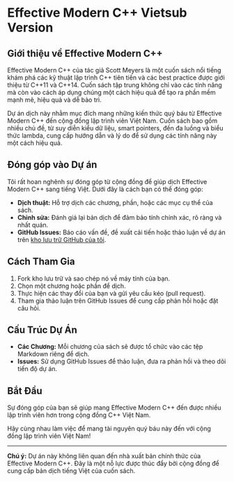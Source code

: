 # Effective Modern C++ Vietsub Version

## Giới thiệu về Effective Modern C++

Effective Modern C++ của tác giả Scott Meyers là một cuốn sách nổi tiếng khám phá các kỹ thuật lập trình C++ tiên tiến và các best practice được giới thiệu từ C++11 và C++14. Cuốn sách tập trung không chỉ vào các tính năng mà còn vào cách áp dụng chúng một cách hiệu quả để tạo ra phần mềm mạnh mẽ, hiệu quả và dễ bảo trì.

Dự án dịch này nhằm mục đích mang những kiến thức quý báu từ Effective Modern C++ đến cộng đồng lập trình viên Việt Nam. Cuốn sách bao gồm nhiều chủ đề, từ suy diễn kiểu dữ liệu, smart pointers, đến đa luồng và biểu thức lambda, cung cấp hướng dẫn và lý do để sử dụng các tính năng này một cách hiệu quả.

## Đóng góp vào Dự án

Tôi rất hoan nghênh sự đóng góp từ cộng đồng để giúp dịch Effective Modern C++ sang tiếng Việt. Dưới đây là cách bạn có thể đóng góp:

- **Dịch thuật:** Hỗ trợ dịch các chương, phần, hoặc các mục cụ thể của sách.
- **Chỉnh sửa:** Đánh giá lại bản dịch để đảm bảo tính chính xác, rõ ràng và nhất quán.
- **GitHub Issues:** Báo cáo vấn đề, đề xuất cải tiến hoặc thảo luận về dự án trên [kho lưu trữ GitHub của tôi](https://github.com/thuyet-mt/Effective-Modern-Cpp-Vietsub).

## Cách Tham Gia

1. Fork kho lưu trữ và sao chép nó về máy tính của bạn.
2. Chọn một chương hoặc phần để dịch.
3. Thực hiện các thay đổi của bạn và gửi yêu cầu kéo (pull request).
4. Tham gia thảo luận trên GitHub Issues để cung cấp phản hồi hoặc đặt câu hỏi.

## Cấu Trúc Dự Án

- **Các Chương:** Mỗi chương của sách sẽ được tổ chức vào các tệp Markdown riêng để dịch.
- **Issues:** Sử dụng GitHub Issues để thảo luận, đưa ra phản hồi và theo dõi tiến độ dự án.

## Bắt Đầu

Sự đóng góp của bạn sẽ giúp mang Effective Modern C++ đến được nhiều lập trình viên hơn trong cộng đồng C++ Việt Nam.

Hãy cùng nhau làm việc để mang tài nguyên quý báu này đến với cộng đồng lập trình viên Việt Nam!

---

**Chú ý:** Dự án này không liên quan đến nhà xuất bản chính thức của Effective Modern C++. Đây là một nỗ lực được thúc đẩy bởi cộng đồng để cung cấp bản dịch tiếng Việt của cuốn sách.
